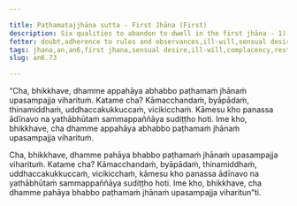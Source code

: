 ```yaml
---

title: Paṭhamatajjhāna sutta - First Jhāna (First)
description: Six qualities to abandon to dwell in the first jhāna - 1) sensual desire, 2) ill-will, 3) complacency, 4) restlessness, 5) doubt, 6) failure to clearly see the true danger in sensual pleasures with correct wisdom.
fetter: doubt,adherence to rules and observances,ill-will,sensual desire
tags: jhana,an,an6,first jhana,sensual desire,ill-will,complacency,restlessness,doubt
slug: an6.73

---
```


“Cha, bhikkhave, dhamme appahāya abhabbo paṭhamaṁ jhānaṁ upasampajja viharituṁ. Katame cha? Kāmacchandaṁ, byāpādaṁ, thinamiddhaṁ, uddhaccakukkuccaṁ, vicikicchaṁ. Kāmesu kho panassa ādīnavo na yathābhūtaṁ sammappaññāya sudiṭṭho hoti. Ime kho, bhikkhave, cha dhamme appahāya abhabbo paṭhamaṁ jhānaṁ upasampajja viharituṁ.

Cha, bhikkhave, dhamme pahāya bhabbo paṭhamaṁ jhānaṁ upasampajja viharituṁ. Katame cha? Kāmacchandaṁ, byāpādaṁ, thinamiddhaṁ, uddhaccakukkuccaṁ, vicikicchaṁ, kāmesu kho panassa ādīnavo na yathābhūtaṁ sammappaññāya sudiṭṭho hoti. Ime kho, bhikkhave, cha dhamme pahāya bhabbo paṭhamaṁ jhānaṁ upasampajja viharitun”ti.
